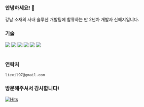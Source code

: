 ### 안녕하세요! 👋
강남 소재의 사내 솔루션 개발팀에 합류하는 만 2년차 개발자 신혜지입니다.
<br />

### 기술
<div align=left>
  <img src="https://img.shields.io/badge/html5-E34F26?style=for-the-badge&logo=html5&logoColor=white">
  <img src="https://img.shields.io/badge/jss-F7DF1E?style=for-the-badge&logo=jss&logoColor=white">
  <img src="https://img.shields.io/badge/nodedotjs-339933?style=for-the-badge&logo=nodedotjs&logoColor=white">
  <img src="https://img.shields.io/badge/vuedotjs-4FC08D?style=for-the-badge&logo=vuedotjs&logoColor=white">
  <img src="https://img.shields.io/badge/npm-CB3837?style=for-the-badge&logo=npm&logoColor=white">
  <img src="https://img.shields.io/badge/git-F05032?style=for-the-badge&logo=git&logoColor=white">
</div>
<br />

### 연락처
`liexil97@gmail.com`
<br />

### 방문해주셔서 감사합니다! 
[![Hits](https://hits.seeyoufarm.com/api/count/incr/badge.svg?url=https%3A%2F%2Fgithub.com%2Fquiet-space%2Fhit-counter&count_bg=%23C4C4C4&title_bg=%232942FF&icon=&icon_color=%23E7E7E7&title=hits&edge_flat=false)](https://hits.seeyoufarm.com)
